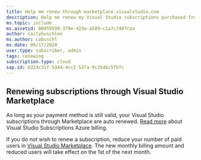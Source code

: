 ```yaml
---
title: Help me renew through marketplace.visualstudio.com
description: Help me renew my Visual Studio subscriptions purchased from marketplace.visualstudio.com.
ms.topic: include
ms.assetid: 80459599-378e-42da-a589-c1a7c7407caa
author: caitybuschlen
ms.author: cabuschl
ms.date: 09/17/2020
user.type: subscriber, admin
tags: renewing
subscription.type: cloud
sap.id: b324c31f-5d44-4cc2-537a-9c354bc5fbfc
---
```


## Renewing subscriptions through Visual Studio Marketplace 

As long as your payment method is still valid, your Visual Studio subscriptions through Marketplace are auto renewed. [Read more](https://docs.microsoft.com/visualstudio/subscriptions/vscloud-billing-faq) about Visual Studio Subscriptions Azure billing. 

If you do not wish to renew a subscription, reduce your number of paid users in [Visual Studio Marketplace](https://marketplace.visualstudio.com/subscriptions). The new monthly billing amount and reduced users will take effect on the 1st of the next month. 